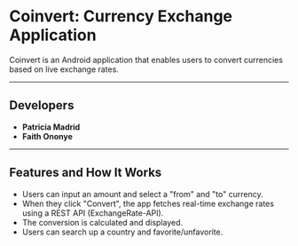 # Coinvert: Currency Exchange Application

Coinvert is an Android application that enables users to convert currencies based on live exchange rates. 


---

## Developers
- **Patricia Madrid**
- **Faith Ononye**

---

##  Features and How It Works

- Users can input an amount and select a "from" and "to" currency.
- When they click "Convert", the app fetches real-time exchange rates using a REST API (ExchangeRate-API).
- The conversion is calculated and displayed.
- Users can search up a country and favorite/unfavorite.
